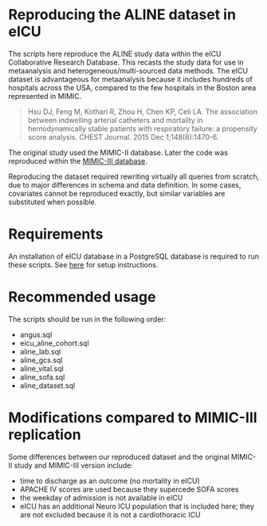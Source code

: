 # Reproducing the ALINE dataset in eICU

The scripts here reproduce the ALINE study data within the eICU Collaborative Research Database. This recasts the study data for use in metaanalysis and heterogeneous/multi-sourced data methods. The eICU dataset is advantageous for metaanalysis because it includes hundreds of hospitals across the USA, compared to the few hospitals in the Boston area represented in MIMIC.

> Hsu DJ, Feng M, Kothari R, Zhou H, Chen KP, Celi LA. The association between indwelling arterial catheters and mortality in hemodynamically stable patients with respiratory failure: a propensity score analysis. CHEST Journal. 2015 Dec 1;148(6):1470-6.

The original study used the MIMIC-II database. Later the code was reproduced within the [MIMIC-III database](https://github.com/MIT-LCP/mimic-code).

Reproducing the dataset required rewriting virtually all queries from scratch, due to major differences in schema and data definition. In some cases, covariates cannot be reproduced exactly, but similar variables are substituted when possible.

# Requirements

An installation of eICU database in a PostgreSQL database is required to run these scripts. See [here](https://eicu-crd.mit.edu/gettingstarted/dbsetup/) for setup instructions.

# Recommended usage

The scripts should be run in the following order:
* angus.sql
* eicu_aline_cohort.sql
* aline_lab.sql
* aline_gcs.sql
* aline_vital.sql
* aline_sofa.sql
* aline_dataset.sql

# Modifications compared to MIMIC-III replication

Some differences between our reproduced dataset and the original MIMIC-II study and MIMIC-III version include:

* time to discharge as an outcome (no mortality in eICU)
* APACHE IV scores are used because they supercede SOFA scores
* the weekday of admission is not available in eICU
* eICU has an additional Neuro ICU population that is included here; they are not excluded because it is not a cardiothoracic ICU
